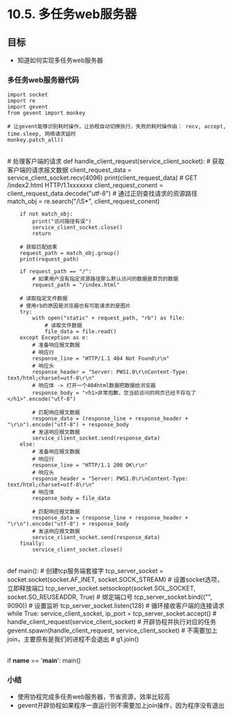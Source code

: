 # 10.5. 多任务web服务器

目标
--

*   知道如何实现多任务web服务器

### 多任务web服务器代码

    import socket
    import re
    import gevent
    from gevent import monkey
    
    # 让gevent能够识别耗时操作，让协程自动切换执行，失败的耗时操作由： recv, accept, time.sleep, 网络请求延时
    monkey.patch_all()


​    
    # 处理客户端的请求
    def handle_client_request(service_client_socket):
        # 获取客户端的请求报文数据
        client_request_data = service_client_socket.recv(4096)
        print(client_request_data)
        # GET /index2.html HTTP/1.1xxxxxxx
        client_request_conent = client_request_data.decode("utf-8")
        # 通过正则查找请求的资源路径
        match_obj = re.search("/\S*", client_request_conent)
    
        if not match_obj:
            print("访问路径有误")
            service_client_socket.close()
            return
    
        # 获取匹配结果
        request_path = match_obj.group()
        print(request_path)
    
        if request_path == "/":
            # 如果用户没有指定资源路径那么默认访问的数据是首页的数据
            request_path = "/index.html"
    
        # 读取指定文件数据
        # 使用rb的原因是浏览器也有可能请求的是图片
        try:
            with open("static" + request_path, "rb") as file:
                # 读取文件数据
                file_data = file.read()
        except Exception as e:
            # 准备响应报文数据
            # 响应行
            response_line = "HTTP/1.1 404 Not Found\r\n"
            # 响应头
            response_header = "Server: PWS1.0\r\nContent-Type: text/html;charset=utf-8\r\n"
            # 响应体 -> 打开一个404html数据把数据给浏览器
            response_body = "<h1>非常抱歉，您当前访问的网页已经不存在了</h1>".encode("utf-8")
    
            # 匹配响应报文数据
            response_data = (response_line + response_header + "\r\n").encode("utf-8") + response_body
            # 发送响应报文数据
            service_client_socket.send(response_data)
        else:
            # 准备响应报文数据
            # 响应行
            response_line = "HTTP/1.1 200 OK\r\n"
            # 响应头
            response_header = "Server: PWS1.0\r\nContent-Type: text/html;charset=utf-8\r\n"
            # 响应体
            response_body = file_data
    
            # 匹配响应报文数据
            response_data = (response_line + response_header + "\r\n").encode("utf-8") + response_body
            # 发送响应报文数据
            service_client_socket.send(response_data)
        finally:
            service_client_socket.close()


​    
    def main():
        # 创建tcp服务端套接字
        tcp_server_socket = socket.socket(socket.AF_INET, socket.SOCK_STREAM)
        # 设置socket选项，立即释放端口
        tcp_server_socket.setsockopt(socket.SOL_SOCKET, socket.SO_REUSEADDR, True)
        # 绑定端口号
        tcp_server_socket.bind(("", 9090))
        # 设置监听
        tcp_server_socket.listen(128)
        # 循环接收客户端的连接请求
        while True:
            service_client_socket, ip_port = tcp_server_socket.accept()
            # handle_client_request(service_client_socket)
            # 开辟协程并执行对应的任务
            gevent.spawn(handle_client_request, service_client_socket)
            # 不需要加上join，主要原有是我们的进程不会退出
            # g1.join()


​    
    if __name__ == '__main__':
        main()


### 小结

*   使用协程完成多任务web服务器，节省资源，效率比较高
*   gevent开辟协程如果程序一直运行则不需要加上join操作，因为程序没有退出